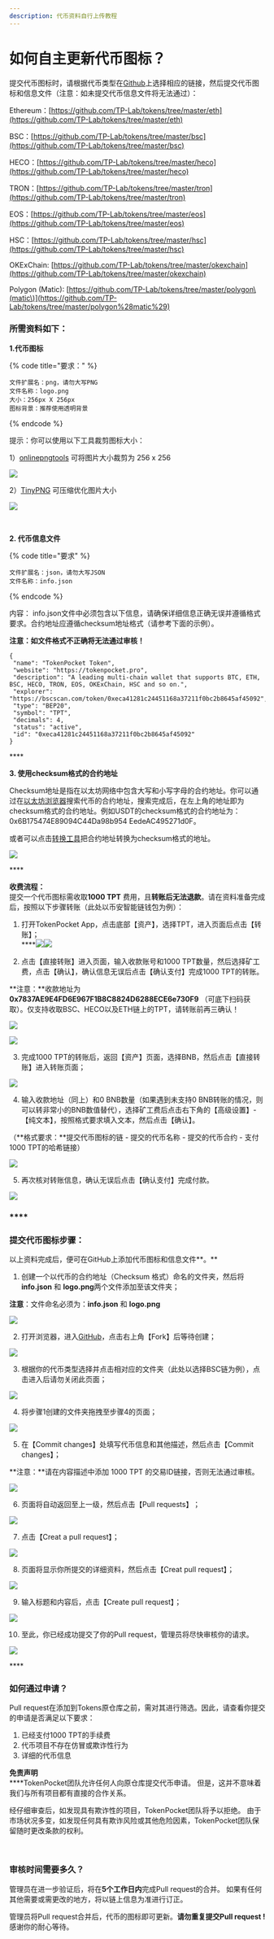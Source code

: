```yaml
---
description: 代币资料自行上传教程
---
```


# 如何自主更新代币图标？

提交代币图标时，请根据代币类型在[Github](https://github.com/TP-Lab/tokens)上选择相应的链接，然后提交代币图标和信息文件（注意：如未提交代币信息文件将无法通过）：‌

Ethereum：[https://github.com/TP-Lab/tokens/tree/master/eth](https://github.com/TP-Lab/tokens/tree/master/eth)​‌

BSC：[https://github.com/TP-Lab/tokens/tree/master/bsc](https://github.com/TP-Lab/tokens/tree/master/bsc)​‌

HECO：[https://github.com/TP-Lab/tokens/tree/master/heco](https://github.com/TP-Lab/tokens/tree/master/heco)​‌

TRON：[https://github.com/TP-Lab/tokens/tree/master/tron](https://github.com/TP-Lab/tokens/tree/master/tron)​‌

EOS：[https://github.com/TP-Lab/tokens/tree/master/eos](https://github.com/TP-Lab/tokens/tree/master/eos)​‌

HSC：[https://github.com/TP-Lab/tokens/tree/master/hsc](https://github.com/TP-Lab/tokens/tree/master/hsc)‌

OKExChain: [https://github.com/TP-Lab/tokens/tree/master/okexchain](https://github.com/TP-Lab/tokens/tree/master/okexchain)

Polygon \(Matic\): [https://github.com/TP-Lab/tokens/tree/master/polygon\(matic\)](https://github.com/TP-Lab/tokens/tree/master/polygon%28matic%29)

### **所需资料如下：**‌

**1.代币图标**

{% code title="要求：" %}
```text
文件扩展名：png，请勿大写PNG
文件名称：logo.png
大小：256px X 256px
图标背景：推荐使用透明背景‌
```
{% endcode %}

提示：你可以使用以下工具裁剪图标大小： 

1）[onlinepngtools](https://onlinepngtools.com/resize-png) 可将图片大小裁剪为 256 x 256‌

![](../.gitbook/assets/1.jpg)

2）[TinyPNG](https://tinypng.com/) 可压缩优化图片大小

![](../.gitbook/assets/2%20%281%29.jpg)

​‌

**2. 代币信息文件**

{% code title="要求" %}
```text
文件扩展名：json，请勿大写JSON
文件名称：info.json
```
{% endcode %}

内容： info.json文件中必须包含以下信息，请确保详细信息正确无误并遵循格式要求。合约地址应遵循checksum地址格式（请参考下面的示例）。

**注意：如文件格式不正确将无法通过审核！**

```text
{
 "name": "TokenPocket Token",
 "website": "https://tokenpocket.pro",
 "description": "A leading multi-chain wallet that supports BTC, ETH, BSC, HECO, TRON, EOS, OKExChain, HSC and so on.",
 "explorer": "https://bscscan.com/token/0xeca41281c24451168a37211f0bc2b8645af45092",
 "type": "BEP20",
 "symbol": "TPT",
 "decimals": 4,
 "status": "active",
 "id": "0xeca41281c24451168a37211f0bc2b8645af45092"
}
```

\*\*\*\*

**3. 使用checksum格式的合约地址**

Checksum地址是指在以太坊网络中包含大写和小写字母的合约地址。你可以通过在[以太坊浏览器](https://cn.etherscan.com/)搜索代币的合约地址，搜索完成后，在左上角的地址即为checksum格式的合约地址。例如USDT的checksum格式的合约地址为：  
0x6B175474E89094C44Da98b954 EedeAC495271d0F。

或者可以点击[转换工具](https://piyolab.github.io/sushiether/RunScrapboxCode/?web3=1.0.0-beta.33&code=https://scrapbox.io/api/code/sushiether/web3.js_-_Ethereum_%E3%81%AE%E3%82%A2%E3%83%89%E3%83%AC%E3%82%B9%E3%82%92%E3%83%81%E3%82%A7%E3%83%83%E3%82%AF%E3%82%B5%E3%83%A0%E4%BB%98%E3%81%8D%E3%82%A2%E3%83%89%E3%83%AC%E3%82%B9%E3%81%AB%E5%A4%89%E6%8F%9B%E3%81%99%E3%82%8B/demo.js)把合约地址转换为checksum格式的地址。

![](../.gitbook/assets/ti-jiao-dai-bi-checksum.jpg)

\*\*\*\*

**收费流程：**   
提交一个代币图标需收取**1000 TPT** 费用，且**转账后无法退款**。请在资料准备完成后，按照以下步骤转账（此处以币安智能链钱包为例）：‌

1. 打开TokenPocket App，点击底部【资产】，选择TPT，进入页面后点击【转账】；  
****![](../.gitbook/assets/wechatimg1.png)![](../.gitbook/assets/wechatimg2.png)‌

2. 点击【直接转账】进入页面，输入收款账号和1000 TPT数量，然后选择矿工费，点击【确认】，确认信息无误后点击【确认支付】完成1000 TPT的转账。‌

**注意：**收款地址为 **0x7837AE9E4FD6E967F1B8C8824D6288ECE6e730F9** （可底下扫码获取）。仅支持收取BSC、HECO以及ETH链上的TPT，请转账前再三确认！ 

  

![](../.gitbook/assets/code.jpeg)

![](../.gitbook/assets/zhuan-zhang-.jpg)

3. 完成1000 TPT的转账后，返回【资产】页面，选择BNB，然后点击【直接转账】进入转账页面；‌

![](../.gitbook/assets/wechatimg1-1.png)

4. 输入收款地址（同上）和0 BNB数量（如果遇到未支持0 BNB转账的情况，则可以转非常小的BNB数值替代），选择矿工费后点击右下角的【高级设置】- 【纯文本】，按照格式要求填入文本，然后点击【确认】。‌

（**格式要求：**提交代币图标的链 - 提交的代币名称 - 提交的代币合约 - 支付1000 TPT的哈希链接）  ‌

![](../.gitbook/assets/wechatimg16.png)

5. 再次核对转账信息，确认无误后点击【确认支付】完成付款。

![](../.gitbook/assets/wechatimg17.png)

### \*\*\*\*

### **提交代币图标步骤：**

以上资料完成后，便可在GitHub上添加代币图标和信息文件**。**

1. 创建一个以代币的合约地址（Checksum 格式）命名的文件夹，然后将**info.json** 和 **logo.png**两个文件添加至该文件夹；‌

**注意**：文件命名必须为：**info.json** 和 **logo.png**

![](../.gitbook/assets/github1.jpg)

2. 打开浏览器，进入[GitHub](https://github.com/TP-Lab/tokens)，点击右上角【Fork】后等待创建；

![](../.gitbook/assets/github2.jpg)

3. 根据你的代币类型选择并点击相对应的文件夹（此处以选择BSC链为例），点击进入后请勿关闭此页面；‌

![](../.gitbook/assets/github3.jpg)

4. 将步骤1创建的文件夹拖拽至步骤4的页面；‌

![](../.gitbook/assets/github4.jpg)

5. 在【Commit changes】处填写代币信息和其他描述，然后点击【Commit changes】；‌

**注意：**请在内容描述中添加 1000 TPT 的交易ID链接，否则无法通过审核。

![](../.gitbook/assets/github5.jpg)

6. 页面将自动返回至上一级，然后点击【Pull requests】‌；

![](../.gitbook/assets/github6.jpg)

7. 点击【Creat a pull request】；‌

![](../.gitbook/assets/github7.jpg)

8. 页面将显示你所提交的详细资料，然后点击【Creat pull request】；‌

![](../.gitbook/assets/github8.jpg)

9. 输入标题和内容后，点击【Create pull request】；‌

![](../.gitbook/assets/github9.jpg)

10. 至此，你已经成功提交了你的Pull request，管理员将尽快审核你的请求。‌

![](../.gitbook/assets/github10.jpg)

\*\*\*\*

### **如何通过申请？**‌

Pull request在添加到Tokens原仓库之前，需对其进行筛选。因此，请查看你提交的申请是否满足以下要求：‌

1. 已经支付1000 TPT的手续费
2. 代币项目不存在仿冒或欺诈性行为
3. 详细的代币信息

**免责声明**‌  
****TokenPocket团队允许任何人向原仓库提交代币申请。 但是，这并不意味着我们与所有项目都有直接的合作关系。‌

经仔细审查后，如发现具有欺诈性的项目，TokenPocket团队将予以拒绝。 由于市场状况多变，如发现任何具有欺诈风险或其他危险因素，TokenPocket团队保留随时更改条款的权利。

**​**‌

### **审核时间需要多久？**‌

管理员在进一步验证后，将在**5个工作日内**完成Pull request的合并。 如果有任何其他需要或需更改的地方，将以链上信息为准进行订正。‌

管理员将Pull request合并后，代币的图标即可更新。**请勿重复提交Pull request !** 感谢你的耐心等待。[  
](https://app.gitbook.com/@tokenpocket-gm/s/tutorial-series/~/drafts/-M_yHrzLg8i88f4fnBpi/the-usage-tutorial-of-okexchain-test-okex)

